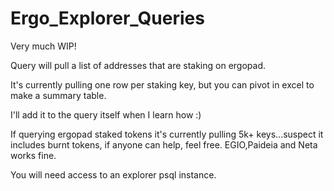 # Ergo_Explorer_Queries

Very much WIP!

Query will pull a list of addresses that are staking on ergopad. 

It's currently pulling one row per staking key, but you can pivot in excel to make a summary table.

I'll add it to the query itself when I learn how :)

If querying ergopad staked tokens it's currently pulling 5k+ keys...suspect it includes burnt tokens, if anyone can help, feel free.
EGIO,Paideia and Neta works fine.

You will need access to an explorer psql instance.

